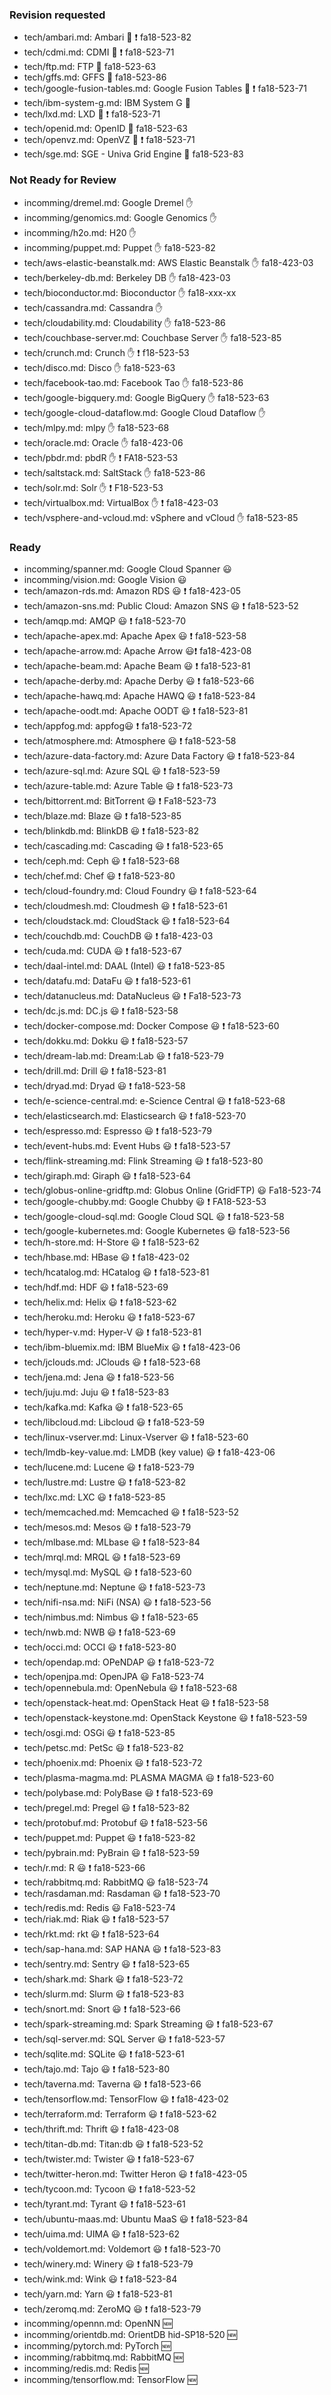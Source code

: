 
### Revision requested


* tech/ambari.md: Ambari :wave: :exclamation: fa18-523-82
* tech/cdmi.md: CDMI :wave: :exclamation: fa18-523-71
* tech/ftp.md: FTP :wave: fa18-523-63
* tech/gffs.md: GFFS :wave: fa18-523-86
* tech/google-fusion-tables.md: Google Fusion Tables :wave: :exclamation: fa18-523-71
* tech/ibm-system-g.md: IBM System G :wave:
* tech/lxd.md: LXD :wave: :exclamation: fa18-523-71
* tech/openid.md: OpenID :wave: fa18-523-63
* tech/openvz.md: OpenVZ :wave: :exclamation: fa18-523-71
* tech/sge.md: SGE - Univa Grid Engine :wave: fa18-523-83



### Not Ready for Review


* incomming/dremel.md: Google Dremel :hand:
* incomming/genomics.md: Google Genomics :hand:
* incomming/h2o.md: H20 :hand:
* incomming/puppet.md: Puppet :hand: fa18-523-82
* tech/aws-elastic-beanstalk.md: AWS Elastic Beanstalk :hand: fa18-423-03
* tech/berkeley-db.md: Berkeley DB :hand: fa18-423-03
* tech/bioconductor.md: Bioconductor :hand: fa18-xxx-xx
* tech/cassandra.md: Cassandra :hand:
* tech/cloudability.md: Cloudability :hand: fa18-523-86
* tech/couchbase-server.md: Couchbase Server :hand: fa18-523-85
* tech/crunch.md: Crunch :hand: :exclamation: f18-523-53
* tech/disco.md: Disco :hand: fa18-523-63
* tech/facebook-tao.md: Facebook Tao :hand: fa18-523-86
* tech/google-bigquery.md: Google BigQuery :hand: fa18-523-63
* tech/google-cloud-dataflow.md: Google Cloud Dataflow :hand: 
* tech/mlpy.md: mlpy :hand: fa18-523-68
* tech/oracle.md: Oracle :hand: fa18-423-06
* tech/pbdr.md: pbdR :hand: :exclamation: FA18-523-53
* tech/saltstack.md: SaltStack :hand: fa18-523-86
* tech/solr.md: Solr :hand: :exclamation: F18-523-53
* tech/virtualbox.md: VirtualBox :hand: :exclamation: fa18-423-03
* tech/vsphere-and-vcloud.md: vSphere and vCloud :hand: fa18-523-85



### Ready


* incomming/spanner.md: Google Cloud Spanner :smiley:
* incomming/vision.md: Google Vision :smiley:
* tech/amazon-rds.md: Amazon RDS :smiley: :exclamation: fa18-423-05
* tech/amazon-sns.md: Public Cloud: Amazon SNS :smiley: :exclamation: fa18-523-52
* tech/amqp.md: AMQP :smiley: :exclamation: fa18-523-70
* tech/apache-apex.md: Apache Apex :smiley: :exclamation: fa18-523-58
* tech/apache-arrow.md: Apache Arrow :smiley::exclamation: fa18-423-08
* tech/apache-beam.md: Apache Beam :smiley: :exclamation: fa18-523-81
* tech/apache-derby.md: Apache Derby   :smiley: :exclamation:  fa18-523-66
* tech/apache-hawq.md: Apache HAWQ :smiley: :exclamation: fa18-523-84
* tech/apache-oodt.md: Apache OODT :smiley: :exclamation: fa18-523-81
* tech/appfog.md: appfog:smiley: :exclamation: fa18-523-72
* tech/atmosphere.md: Atmosphere :smiley: :exclamation: fa18-523-58
* tech/azure-data-factory.md: Azure Data Factory :smiley: :exclamation: fa18-523-84
* tech/azure-sql.md: Azure SQL :smiley: :exclamation: fa18-523-59
* tech/azure-table.md: Azure Table :smiley: :exclamation: fa18-523-73
* tech/bittorrent.md: BitTorrent :smiley:  :exclamation: Fa18-523-73
* tech/blaze.md: Blaze :smiley: :exclamation: fa18-523-85
* tech/blinkdb.md: BlinkDB :smiley: :exclamation: fa18-523-82
* tech/cascading.md: Cascading :smiley: :exclamation: fa18-523-65
* tech/ceph.md: Ceph :smiley: :exclamation: fa18-523-68
* tech/chef.md: Chef :smiley: :exclamation: fa18-523-80
* tech/cloud-foundry.md: Cloud Foundry :smiley: :exclamation: fa18-523-64
* tech/cloudmesh.md: Cloudmesh :smiley: :exclamation: fa18-523-61
* tech/cloudstack.md: CloudStack :smiley: :exclamation: fa18-523-64
* tech/couchdb.md: CouchDB :smiley: :exclamation: fa18-423-03
* tech/cuda.md: CUDA :smiley: :exclamation: fa18-523-67
* tech/daal-intel.md: DAAL (Intel) :smiley: :exclamation: fa18-523-85
* tech/datafu.md: DataFu :smiley: :exclamation: fa18-523-61
* tech/datanucleus.md: DataNucleus :smiley: :exclamation: Fa18-523-73
* tech/dc.js.md: DC.js :smiley: :exclamation: fa18-523-58
* tech/docker-compose.md: Docker Compose :smiley: :exclamation: fa18-523-60
* tech/dokku.md: Dokku :smiley: :exclamation: fa18-523-57
* tech/dream-lab.md: Dream:Lab :smiley: :exclamation: fa18-523-79
* tech/drill.md: Drill :smiley: :exclamation: fa18-523-81
* tech/dryad.md: Dryad :smiley: :exclamation: fa18-523-58
* tech/e-science-central.md: e-Science Central :smiley: :exclamation: fa18-523-68
* tech/elasticsearch.md: Elasticsearch :smiley: :exclamation: fa18-523-70
* tech/espresso.md: Espresso :smiley: :exclamation: fa18-523-79
* tech/event-hubs.md: Event Hubs :smiley: :exclamation: fa18-523-57
* tech/flink-streaming.md: Flink Streaming :smiley: :exclamation: fa18-523-80
* tech/giraph.md: Giraph :smiley: :exclamation: fa18-523-64
* tech/globus-online-gridftp.md: Globus Online (GridFTP) :smiley: Fa18-523-74
* tech/google-chubby.md: Google Chubby :smiley: :exclamation: FA18-523-53
* tech/google-cloud-sql.md: Google Cloud SQL :smiley: :exclamation: fa18-523-58
* tech/google-kubernetes.md: Google Kubernetes :smiley: fa18-523-56
* tech/h-store.md: H-Store :smiley: :exclamation: fa18-523-62
* tech/hbase.md: HBase :smiley: :exclamation: fa18-423-02
* tech/hcatalog.md: HCatalog :smiley: :exclamation: fa18-523-81
* tech/hdf.md: HDF :smiley: :exclamation: fa18-523-69
* tech/helix.md: Helix :smiley: :exclamation: fa18-523-62
* tech/heroku.md: Heroku :smiley: :exclamation: fa18-523-67
* tech/hyper-v.md: Hyper-V :smiley: :exclamation: fa18-523-81
* tech/ibm-bluemix.md: IBM BlueMix :smiley: :exclamation: fa18-423-06
* tech/jclouds.md: JClouds :smiley: :exclamation: fa18-523-68
* tech/jena.md: Jena :smiley: :exclamation: fa18-523-56
* tech/juju.md: Juju :smiley: :exclamation: fa18-523-83
* tech/kafka.md: Kafka :smiley: :exclamation: fa18-523-65
* tech/libcloud.md: Libcloud :smiley: :exclamation: fa18-523-59
* tech/linux-vserver.md: Linux-Vserver :smiley: :exclamation: fa18-523-60
* tech/lmdb-key-value.md: LMDB (key value) :smiley: :exclamation: fa18-423-06
* tech/lucene.md: Lucene :smiley: :exclamation: fa18-523-79
* tech/lustre.md: Lustre :smiley: :exclamation: fa18-523-82
* tech/lxc.md: LXC :smiley: :exclamation: fa18-523-85
* tech/memcached.md: Memcached :smiley: :exclamation: fa18-523-52
* tech/mesos.md: Mesos :smiley: :exclamation: fa18-523-79
* tech/mlbase.md: MLbase :smiley: :exclamation: fa18-523-84
* tech/mrql.md: MRQL :smiley: :exclamation: fa18-523-69
* tech/mysql.md: MySQL :smiley: :exclamation: fa18-523-60
* tech/neptune.md: Neptune :smiley: :exclamation: fa18-523-73
* tech/nifi-nsa.md: NiFi (NSA) :smiley: :exclamation: fa18-523-56
* tech/nimbus.md: Nimbus :smiley: :exclamation: fa18-523-65
* tech/nwb.md: NWB :smiley: :exclamation: fa18-523-69
* tech/occi.md: OCCI :smiley: :exclamation: fa18-523-80
* tech/opendap.md: OPeNDAP :smiley: :exclamation: fa18-523-72
* tech/openjpa.md: OpenJPA :smiley: Fa18-523-74
* tech/opennebula.md: OpenNebula :smiley: :exclamation: fa18-523-68
* tech/openstack-heat.md: OpenStack Heat :smiley: :exclamation: fa18-523-58
* tech/openstack-keystone.md: OpenStack Keystone :smiley: :exclamation: fa18-523-59
* tech/osgi.md: OSGi :smiley: :exclamation: fa18-523-85
* tech/petsc.md: PetSc :smiley: :exclamation: fa18-523-82
* tech/phoenix.md: Phoenix :smiley: :exclamation: fa18-523-72
* tech/plasma-magma.md: PLASMA MAGMA :smiley: :exclamation: fa18-523-60
* tech/polybase.md: PolyBase :smiley: :exclamation: fa18-523-69
* tech/pregel.md: Pregel :smiley: :exclamation: fa18-523-82
* tech/protobuf.md: Protobuf :smiley: :exclamation: fa18-523-56
* tech/puppet.md: Puppet :smiley: :exclamation: fa18-523-82
* tech/pybrain.md: PyBrain :smiley: :exclamation: fa18-523-59
* tech/r.md: R  :smiley: :exclamation: fa18-523-66
* tech/rabbitmq.md: RabbitMQ   :smiley: fa18-523-74
* tech/rasdaman.md: Rasdaman :smiley: :exclamation: fa18-523-70
* tech/redis.md: Redis :smiley: Fa18-523-74
* tech/riak.md: Riak :smiley: :exclamation: fa18-523-57
* tech/rkt.md: rkt :smiley: :exclamation: fa18-523-64
* tech/sap-hana.md: SAP HANA :smiley: :exclamation: fa18-523-83
* tech/sentry.md: Sentry :smiley: :exclamation: fa18-523-65
* tech/shark.md: Shark :smiley: :exclamation: fa18-523-72
* tech/slurm.md: Slurm :smiley: :exclamation: fa18-523-83
* tech/snort.md: Snort :smiley: :exclamation: fa18-523-66
* tech/spark-streaming.md: Spark Streaming :smiley: :exclamation: fa18-523-67
* tech/sql-server.md: SQL Server :smiley: :exclamation: fa18-523-57
* tech/sqlite.md: SQLite :smiley: :exclamation: fa18-523-61
* tech/tajo.md: Tajo :smiley: :exclamation: fa18-523-80
* tech/taverna.md: Taverna  :smiley:  :exclamation: fa18-523-66
* tech/tensorflow.md: TensorFlow :smiley: :exclamation: fa18-423-02
* tech/terraform.md: Terraform :smiley: :exclamation: fa18-523-62
* tech/thrift.md: Thrift :smiley: :exclamation: fa18-423-08
* tech/titan-db.md: Titan:db :smiley: :exclamation: fa18-523-52
* tech/twister.md: Twister :smiley: :exclamation: fa18-523-67
* tech/twitter-heron.md: Twitter Heron :smiley: :exclamation: fa18-423-05
* tech/tycoon.md: Tycoon :smiley: :exclamation: fa18-523-52
* tech/tyrant.md: Tyrant :smiley: :exclamation: fa18-523-61
* tech/ubuntu-maas.md: Ubuntu MaaS :smiley: :exclamation: fa18-523-84
* tech/uima.md: UIMA :smiley: :exclamation: fa18-523-62
* tech/voldemort.md: Voldemort :smiley: :exclamation: fa18-523-70
* tech/winery.md: Winery :smiley: :exclamation: fa18-523-79
* tech/wink.md: Wink :smiley: :exclamation: fa18-523-84
* tech/yarn.md: Yarn :smiley: :exclamation: fa18-523-81
* tech/zeromq.md: ZeroMQ :smiley: :exclamation: fa18-523-79
* incomming/opennn.md: OpenNN :new:
* incomming/orientdb.md: OrientDB hid-SP18-520 :new:
* incomming/pytorch.md: PyTorch :new:
* incomming/rabbitmq.md: RabbitMQ :new:
* incomming/redis.md: Redis :new:
* incomming/tensorflow.md: TensorFlow :new:



